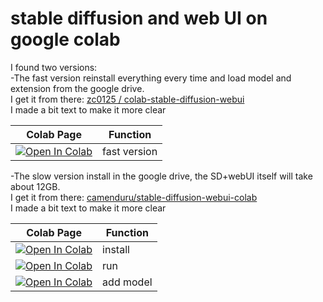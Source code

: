 # stable diffusion and web UI on google colab

I found two versions:</br>
 -The fast version reinstall everything every time and load model and extension from the google drive.</br>
 I get it from there: [zc0125 / colab-stable-diffusion-webui](https://github.com/zc0125/colab-stable-diffusion-webui/) </br>
 I made a bit text to make it more clear</br>
 
 | Colab Page | Function
 | --- | --- |
 [![Open In Colab](https://colab.research.google.com/assets/colab-badge.svg)](https://colab.research.google.com/gist/leoncoolmoon/1ec5e609cb53420483edda2ae39afde4/run_stable_diffusion.ipynb) | fast version 
 
 -The slow version install in the google drive, the SD+webUI itself will take about 12GB.</br>
 I get it from there: [camenduru/stable-diffusion-webui-colab](https://github.com/camenduru/stable-diffusion-webui-colab/) </br>
 I made a bit text to make it more clear</br>
 
 | Colab Page | Function
 | --- | --- |
 [![Open In Colab](https://colab.research.google.com/assets/colab-badge.svg)](https://colab.research.google.com/gist/leoncoolmoon/7bc508df58a67d5a63deab76746da2da/1-install_stabledf.ipynb) | install 
 [![Open In Colab](https://colab.research.google.com/assets/colab-badge.svg)](https://colab.research.google.com/gist/leoncoolmoon/d51c15dd0aec2e9bb6e7d919d317479e/2-run.ipynb) | run 
 [![Open In Colab](https://colab.research.google.com/assets/colab-badge.svg)](https://colab.research.google.com/gist/leoncoolmoon/393d57cc5e6534980faa61e0e2f35fcf/3-add.ipynb) | add model 



